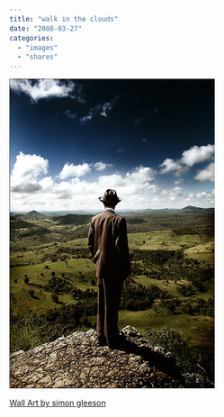 ```yaml
---
title: "walk in the clouds"
date: "2008-03-27"
categories: 
  - "images"
  - "shares"
---
```


![](images/4wnP83SaF73fqiowdCrSbsmd_400.jpg)

[Wall Art by simon gleeson](http://www.redbubble.com/people/simongleeson/art/831213-1-walk-in-the-clouds)
